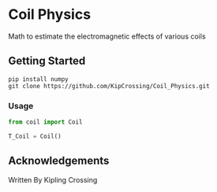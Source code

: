 # Coil Physics

Math to estimate the electromagnetic effects of various coils

## Getting Started

```
pip install numpy
git clone https://github.com/KipCrossing/Coil_Physics.git
```

### Usage


```python
from coil import Coil

T_Coil = Coil()
```

## Acknowledgements
Written By Kipling Crossing
